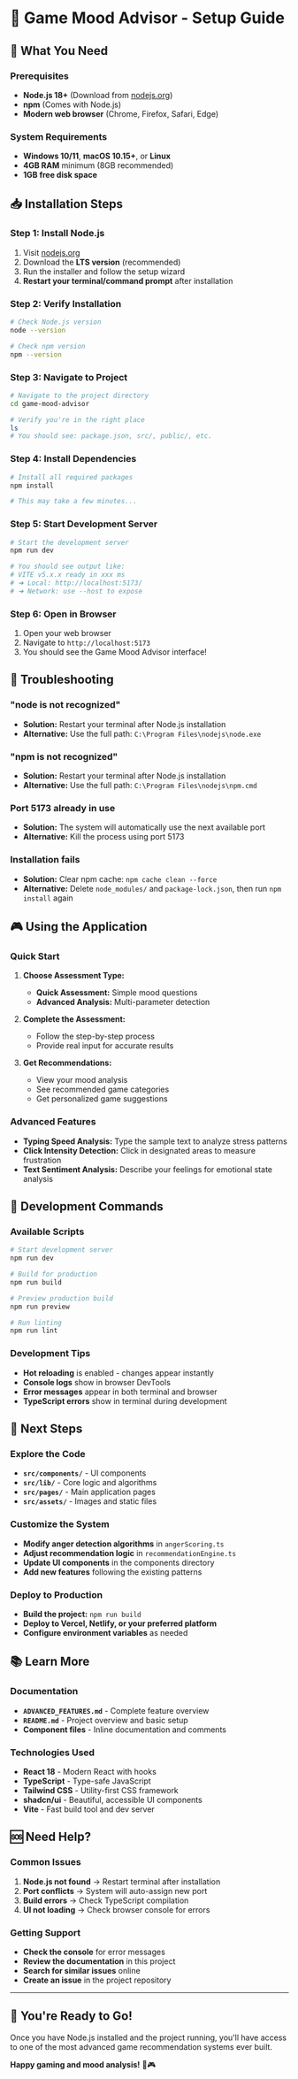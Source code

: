 # 🚀 Game Mood Advisor - Setup Guide

## 🎯 What You Need

### **Prerequisites**
- **Node.js 18+** (Download from [nodejs.org](https://nodejs.org/))
- **npm** (Comes with Node.js)
- **Modern web browser** (Chrome, Firefox, Safari, Edge)

### **System Requirements**
- **Windows 10/11**, **macOS 10.15+**, or **Linux**
- **4GB RAM** minimum (8GB recommended)
- **1GB free disk space**

## 📥 Installation Steps

### **Step 1: Install Node.js**
1. Visit [nodejs.org](https://nodejs.org/)
2. Download the **LTS version** (recommended)
3. Run the installer and follow the setup wizard
4. **Restart your terminal/command prompt** after installation

### **Step 2: Verify Installation**
```bash
# Check Node.js version
node --version

# Check npm version
npm --version
```

### **Step 3: Navigate to Project**
```bash
# Navigate to the project directory
cd game-mood-advisor

# Verify you're in the right place
ls
# You should see: package.json, src/, public/, etc.
```

### **Step 4: Install Dependencies**
```bash
# Install all required packages
npm install

# This may take a few minutes...
```

### **Step 5: Start Development Server**
```bash
# Start the development server
npm run dev

# You should see output like:
# VITE v5.x.x ready in xxx ms
# ➜ Local: http://localhost:5173/
# ➜ Network: use --host to expose
```

### **Step 6: Open in Browser**
1. Open your web browser
2. Navigate to `http://localhost:5173`
3. You should see the Game Mood Advisor interface!

## 🔧 Troubleshooting

### **"node is not recognized"**
- **Solution:** Restart your terminal after Node.js installation
- **Alternative:** Use the full path: `C:\Program Files\nodejs\node.exe`

### **"npm is not recognized"**
- **Solution:** Restart your terminal after Node.js installation
- **Alternative:** Use the full path: `C:\Program Files\nodejs\npm.cmd`

### **Port 5173 already in use**
- **Solution:** The system will automatically use the next available port
- **Alternative:** Kill the process using port 5173

### **Installation fails**
- **Solution:** Clear npm cache: `npm cache clean --force`
- **Alternative:** Delete `node_modules/` and `package-lock.json`, then run `npm install` again

## 🎮 Using the Application

### **Quick Start**
1. **Choose Assessment Type:**
   - **Quick Assessment:** Simple mood questions
   - **Advanced Analysis:** Multi-parameter detection

2. **Complete the Assessment:**
   - Follow the step-by-step process
   - Provide real input for accurate results

3. **Get Recommendations:**
   - View your mood analysis
   - See recommended game categories
   - Get personalized game suggestions

### **Advanced Features**
- **Typing Speed Analysis:** Type the sample text to analyze stress patterns
- **Click Intensity Detection:** Click in designated areas to measure frustration
- **Text Sentiment Analysis:** Describe your feelings for emotional state analysis

## 🚀 Development Commands

### **Available Scripts**
```bash
# Start development server
npm run dev

# Build for production
npm run build

# Preview production build
npm run preview

# Run linting
npm run lint
```

### **Development Tips**
- **Hot reloading** is enabled - changes appear instantly
- **Console logs** show in browser DevTools
- **Error messages** appear in both terminal and browser
- **TypeScript errors** show in terminal during development

## 🔮 Next Steps

### **Explore the Code**
- **`src/components/`** - UI components
- **`src/lib/`** - Core logic and algorithms
- **`src/pages/`** - Main application pages
- **`src/assets/`** - Images and static files

### **Customize the System**
- **Modify anger detection algorithms** in `angerScoring.ts`
- **Adjust recommendation logic** in `recommendationEngine.ts`
- **Update UI components** in the components directory
- **Add new features** following the existing patterns

### **Deploy to Production**
- **Build the project:** `npm run build`
- **Deploy to Vercel, Netlify, or your preferred platform**
- **Configure environment variables** as needed

## 📚 Learn More

### **Documentation**
- **`ADVANCED_FEATURES.md`** - Complete feature overview
- **`README.md`** - Project overview and basic setup
- **Component files** - Inline documentation and comments

### **Technologies Used**
- **React 18** - Modern React with hooks
- **TypeScript** - Type-safe JavaScript
- **Tailwind CSS** - Utility-first CSS framework
- **shadcn/ui** - Beautiful, accessible UI components
- **Vite** - Fast build tool and dev server

## 🆘 Need Help?

### **Common Issues**
1. **Node.js not found** → Restart terminal after installation
2. **Port conflicts** → System will auto-assign new port
3. **Build errors** → Check TypeScript compilation
4. **UI not loading** → Check browser console for errors

### **Getting Support**
- **Check the console** for error messages
- **Review the documentation** in this project
- **Search for similar issues** online
- **Create an issue** in the project repository

---

## 🎉 You're Ready to Go!

Once you have Node.js installed and the project running, you'll have access to one of the most advanced game recommendation systems ever built. 

**Happy gaming and mood analysis!** 🚀🎮
